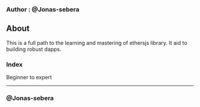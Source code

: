 ### Author : @Jonas-sebera

## About
This is a full path to the learning and mastering of ethersjs library.
It aid to building robust dapps.

### Index
 Beginner to expert


<hr>

### @Jonas-sebera
